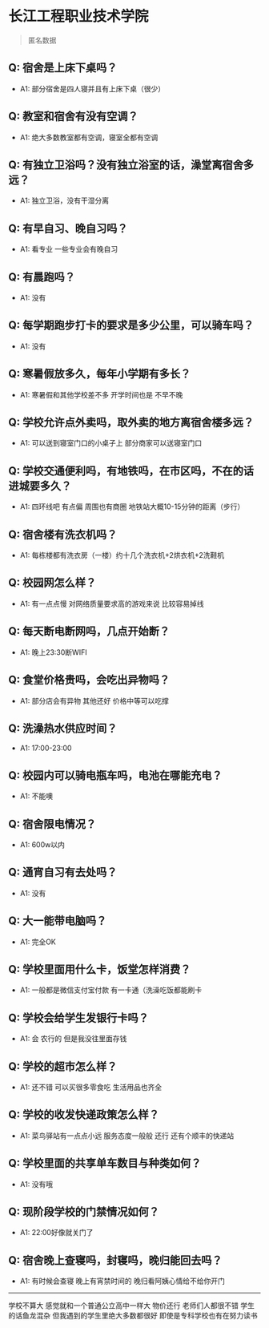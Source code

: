 # 长江工程职业技术学院
> 匿名数据
## Q: 宿舍是上床下桌吗？
- A1: 部分宿舍是四人寝并且有上床下桌（很少）
## Q: 教室和宿舍有没有空调？
- A1: 绝大多数教室都有空调，寝室全都有空调
## Q: 有独立卫浴吗？没有独立浴室的话，澡堂离宿舍多远？
- A1: 独立卫浴，没有干湿分离
## Q: 有早自习、晚自习吗？
- A1: 看专业 一些专业会有晚自习
## Q: 有晨跑吗？
- A1: 没有
## Q: 每学期跑步打卡的要求是多少公里，可以骑车吗？
- A1: 没有
## Q: 寒暑假放多久，每年小学期有多长？
- A1: 寒暑假和其他学校差不多 开学时间也是 不早不晚
## Q: 学校允许点外卖吗，取外卖的地方离宿舍楼多远？
- A1: 可以送到寝室门口的小桌子上 部分商家可以送寝室门口
## Q: 学校交通便利吗，有地铁吗，在市区吗，不在的话进城要多久？
- A1: 四环线吧 有点偏 周围也有商圈 地铁站大概10-15分钟的距离（步行）
## Q: 宿舍楼有洗衣机吗？
- A1: 每栋楼都有洗衣房（一楼）约十几个洗衣机+2烘衣机+2洗鞋机
## Q: 校园网怎么样？
- A1: 有一点点慢 对网络质量要求高的游戏来说 比较容易掉线
## Q: 每天断电断网吗，几点开始断？
- A1: 晚上23:30断WIFI
## Q: 食堂价格贵吗，会吃出异物吗？
- A1: 部分店会有异物 其他还好 价格中等可以吃撑
## Q: 洗澡热水供应时间？
- A1: 17:00-23:00
## Q: 校园内可以骑电瓶车吗，电池在哪能充电？
- A1: 不能噢
## Q: 宿舍限电情况？
- A1: 600w以内
## Q: 通宵自习有去处吗？
- A1: 没有
## Q: 大一能带电脑吗？
- A1: 完全OK
## Q: 学校里面用什么卡，饭堂怎样消费？
- A1: 一般都是微信支付宝付款 有一卡通（洗澡吃饭都能刷卡
## Q: 学校会给学生发银行卡吗？
- A1: 会 农行的 但是我没往里面存钱
## Q: 学校的超市怎么样？
- A1: 还不错 可以买很多零食吃 生活用品也齐全
## Q: 学校的收发快递政策怎么样？
- A1: 菜鸟驿站有一点点小远 服务态度一般般 还行 还有个顺丰的快递站
## Q: 学校里面的共享单车数目与种类如何？
- A1: 没有哦
## Q: 现阶段学校的门禁情况如何？
- A1: 22:00好像就关门了
## Q: 宿舍晚上查寝吗，封寝吗，晚归能回去吗？
- A1: 有时候会查寝 晚上有宵禁时间的 晚归看阿姨心情给不给你开门
***
学校不算大 感觉就和一个普通公立高中一样大 物价还行 老师们人都很不错 学生的话鱼龙混杂 但我遇到的学生里绝大多数都很好 即使是专科学校也有在努力读书